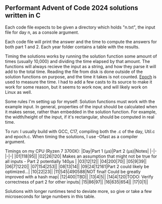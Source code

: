 ## Performant Advent of Code 2024 solutions written in C

Each code file expects to be given a directory which holds "n.txt", the input file for day n, as a console argument.

Each code file will print the answer and the time to compute the answers for both part 1 and 2. Each year folder contains a table with the results.

Timing the solutions works by running the solution function some amount of times (usually 10,000) and dividing the time elapsed by that amount.
The functions will always recieve the input as a string, and how they parse it will add to the total time.
Reading the file from disk is done outside of the solution functions on purpose, and the time it takes is not counted.
[Epoch](https://github.com/seanjackson6325/Epoch) is used to measure the time. I had to add a few casts to its source to make 
it work for some reason, but it seems to work now, and will likely work on Linux as well.

Some rules I'm setting up for myself:
Solution functions must work with the example input.
In general, properties of the input should be calculated when it makes sense, rather than embedded in the solution function.
For example, the width/height of the input, if it's rectangular, should be computed in real time.

To run: I usually build with GCC, C17, compiling both the .c of the day, Util.c and epoch.c. When timing the solutions, I use -Ofast as a compiler argument.

Timings on my CPU (Ryzen 7 3700X): 
|Day|Part 1 (μs)|Part 2 (μs)|Notes|
|-|-|-|-|
|01|118|95||
|02|26|120| Makes an assumption that might not be true for all inputs - Part 2 potentially 140μs |
|03|12|12||
|04|200|70||
|05|9|39||
|06|7|1220||
|07|154|253||
|08|13|14||
|09|24|12161|Part 2 could likely be optimized...|
|10|22|23||
|11|545|490588|NOT final! Could be greatly improved with a hash map|
|12|400|TBD||
|13|4|5||
|14|4|120|TODO: Verify correctness of part 2 for other inputs|
|15|86|97||
|16|635|654||
|17|0|1||

Solutions with longer runtimes tend to deviate more, so give or take a few microseconds for large numbers in this table.